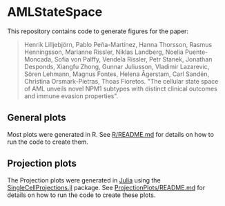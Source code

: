 # AMLStateSpace
This repository contains code to generate figures for the paper:
> Henrik Lilljebjörn, Pablo Peña-Martínez, Hanna Thorsson, Rasmus Henningsson, Marianne Rissler, Niklas Landberg, Noelia Puente-Moncada, Sofia von Palffy, Vendela Rissler, Petr Stanek, Jonathan Desponds, Xiangfu Zhong, Gunnar Juliusson, Vladimir Lazarevic, Sören Lehmann, Magnus Fontes, Helena Ågerstam, Carl Sandén, Christina Orsmark-Pietras, Thoas Fioretos. "The cellular state space of AML unveils novel NPM1 subtypes with distinct clinical outcomes and immune evasion properties".

## General plots
Most plots were generated in R.
See [R/README.md](R/README.md) for details on how to run the code to create them.

## Projection plots
The Projection plots were generated in [Julia](www.julialang.org) using the [SingleCellProjections.jl](https://github.com/BioJulia/SingleCellProjections.jl) package.
See [ProjectionPlots/README.md](ProjectionPlots/README.md) for details on how to run the code to create these plots.
